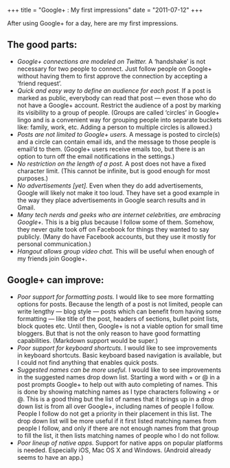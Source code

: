 +++
title = "Google+ : My first impressions"
date = "2011-07-12"
+++

After using Google+ for a day, here are my first impressions.

The good parts:
---------------

* _Google+ connections are modeled on Twitter._ A ‘handshake’ is not necessary for two people to connect. Just follow people on Google+ without having them to first approve the connection by accepting a ‘friend request’.
* _Quick and easy way to define an audience for each post._ If a post is marked as public, everybody can read that post — even those who do not have a Google+ account. Restrict the audience of a post by marking its visibility to a group of people. (Groups are called ‘circles’ in Google+ lingo and is a convenient way for grouping people into separate buckets like: family, work, etc. Adding a person to multiple circles is allowed.)
* _Posts are not limited to Google+ users._ A message is posted to circle(s) and a circle can contain email ids, and the message to those people is email’d to them. (Google+ users receive emails too, but there is an option to turn off the email notifications in the settings.)
* _No restriction on the length of a post._ A post does not have a fixed character limit. (This cannot be infinite, but is good enough for most purposes.)
* _No advertisements [yet]._ Even when they do add advertisements, Google will likely not make it too loud. They have set a good example in the way they place advertisements in Google search results and in Gmail.
* _Many tech nerds and geeks who are internet celebrities, are embracing Google+._ This is a big plus because I follow some of them. Somehow, they never quite took off on Facebook for things they wanted to say publicly. (Many do have Facebook accounts, but they use it mostly for personal communication.)
* _Hangout allows group video chat._ This will be useful when enough of my friends join Google+.

Google+ can improve:
--------------------

* _Poor support for formatting posts._ I would like to see more formatting options for posts. Because the length of a post is not limited, people can write lengthy — blog style — posts which can benefit from having some formatting — like title of the post, headers of sections, bullet point lists, block quotes etc. Until then, Google+ is not a viable option for small time bloggers. But that is not the only reason to have good formatting capabilities. (Markdown support would be super.)
* _Poor support for keyboard shortcuts._ I would like to see improvements in keyboard shortcuts. Basic keyboard based navigation is available, but I could not find anything that enables quick posts.
* _Suggested names can be more useful._ I would like to see improvements in the suggested names drop down list. Starting a word with + or @ in a post prompts Google+ to help out with auto completing of names. This is done by showing matching names as I type characters following + or @. This is a good thing but the list of names that it brings up in a drop down list is from all over Google+, including names of people I follow. People I follow do not get a priority in their placement in this list. The drop down list will be more useful if it first listed matching names from people I follow, and only if there are not enough names from that group to fill the list, it then lists matching names of people who I do not follow.
* _Poor lineup of native apps._ Support for native apps on popular platforms is needed. Especially iOS, Mac OS X and Windows. (Android already seems to have an app.)
